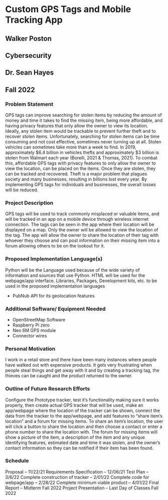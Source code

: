 # **Custom GPS Tags and Mobile Tracking App**


## **Walker Poston**
## **Cybersecurity**
## **Dr. Sean Hayes**
## **Fall 2022**


### **Problem Statement**
GPS tags can improve searching for stolen items by reducing the amount of money and time it takes to find the missing item, being more affordable, and having privacy features that only allow the owner to view its location.
Ideally, any stolen item would be trackable to prevent further theft and to recover stolen items. Unfortunately, searching for stolen items can be time consuming and not cost effective, sometimes never turning up at all. Stolen vehicles can sometimes take more than a week to find.
In 2019, approximately $6.4 billion in vehicles thefts and approximately $3 billion is stolen from Walmart each year (Borelli, 2021 & Thomas, 2021). To combat this, affordable GPS tags with privacy features to only allow the owner to view the location, can be placed on the items. Once they are stolen, they can be tracked and recovered.
Theft is a major problem that plagues society and many businesses, resulting in billions lost every year. By implementing GPS tags for individuals and businesses, the overall losses will be reduced.


### **Project Description**
GPS tags will be used to track commonly misplaced or valuable items, and will be tracked in an app on a mobile device through wireless internet connection. The tags can be seen in the app where their location will be displayed on a map. Only the owner will be allowed to view the location of the tag.  The app will allow the owner to share the location of their tag with whoever they choose and can post information on their missing item into a forum allowing others to be on the lookout for it.


### **Proposed Implementation Language(s)**
Python will be the Language used because of the wide variety of information and sources that use Python. HTML will be used for the webpage/app interface.
Libraries, Packages, Development kits, etc. to be used in the proposed implementation languages 
* PubNub API for its geolocation features


### **Additional Software/ Equipment Needed**
* OpenStreetMap Software 
* Raspberry Pi zero
* Neo 6M GPS module
* Connector wires


### **Personal Motivation**
I work in a retail store and there have been many instances where people have walked out with expensive products. It gets very frustrating when people steal things and get away with it and by creating a tracking tag, the thieves can be caught and the product returned to the owner. 


### **Outline of Future Research Efforts**
Configure the Prototype tracker, test it’s functionality making sure it works properly, then create actual GPS tracker that will be used, make an app/webpage where the location of the tracker can be shown, connect the data from the tracker to the app/webpage, and add features to “share item’s location” and a forum for missing items. To share an item’s location, the user will click a button to share the location and then choose a contact or enter a phone number to share the location with. The forum for missing items will show a picture of the item, a description of the item and any unique identifying features, estimated date and time it was stolen, and the owner’s contact information so they can be notified if their item has been found. 


### **Schedule**
Proposal – 11/22/21
Requirements Specification – 12/06/21
Test Plan – 3/6/22
Complete construction of tracker – 2/01/22
Complete code for webpage/app – 2/28/22
Complete minimum viable product – 4/01/22
Final Report – Midterm Fall 2022
Project Presentation – Last Day of Classes Fall 2022
